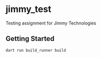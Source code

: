 # jimmy_test

Testing assignment for Jimmy Technologies

## Getting Started

`dart run build_runner build`
